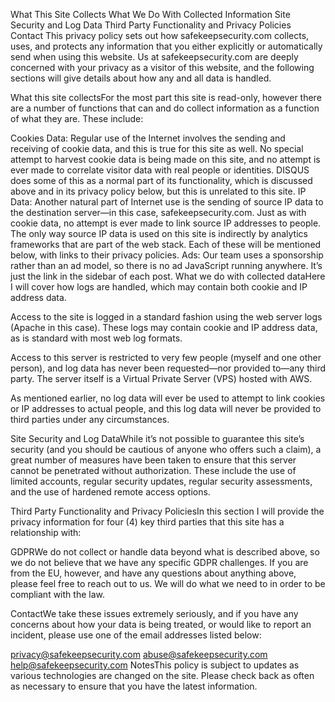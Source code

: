 What This Site Collects
What We Do With Collected Information
Site Security and Log Data
Third Party Functionality and Privacy Policies
Contact
This
 privacy policy sets out how safekeepsecurity.com collects, uses, and 
protects any information that you either explicitly or automatically 
send when using this website. Us at safekeepsecurity.com are deeply concerned 
with your privacy as a visitor of this website, and the following 
sections will give details about how any and all data is handled.

What this site collectsFor
 the most part this site is read-only, however there are a number of 
functions that can and do collect information as a function of what they
 are. These include:

Cookies Data: Regular 
use of the Internet involves the sending and receiving of cookie data, 
and this is true for this site as well. No special attempt to harvest 
cookie data is being made on this site, and no attempt is ever made to 
correlate visitor data with real people or identities. DISQUS does some 
of this as a normal part of its functionality, which is discussed above 
and in its privacy policy below, but this is unrelated to this site.
IP Data:
 Another natural part of Internet use is the sending of source IP data 
to the destination server—in this case, safekeepsecurity.com. Just as with
 cookie data, no attempt is ever made to link source IP addresses to 
people. The only way source IP data is used on this site is indirectly 
by analytics frameworks that are part of the web stack. Each of these 
will be mentioned below, with links to their privacy policies.
Ads:
 Our team uses a sponsorship rather than an ad model, so there is no ad 
JavaScript running anywhere. It’s just the link in the sidebar of each 
post.
What we do with collected dataHere I will cover how logs are handled, which may contain both cookie and IP address data.

Access
 to the site is logged in a standard fashion using the web server logs 
(Apache in this case). These logs may contain cookie and IP address data,
 as is standard with most web log formats.

Access to this server 
is restricted to very few people (myself and one other person), and log 
data has never been requested—nor provided to—any third party. The 
server itself is a Virtual Private Server (VPS) hosted with AWS.

As
 mentioned earlier, no log data will ever be used to attempt to link 
cookies or IP addresses to actual people, and this log data will never 
be provided to third parties under any circumstances.

Site Security and Log DataWhile
 it’s not possible to guarantee this site’s security (and you should be 
cautious of anyone who offers such a claim), a great number of measures 
have been taken to ensure that this server cannot be penetrated without 
authorization. These include the use of limited accounts, regular 
security updates, regular security assessments, and the use of hardened 
remote access options.

Third Party Functionality and Privacy PoliciesIn this section I will provide the privacy information for four (4) key third parties that this site has a relationship with:

GDPRWe
 do not collect or handle data beyond what is described above, so we do 
not believe that we have any specific GDPR challenges. If you are from 
the EU, however, and have any questions about anything above, please 
feel free to reach out to us. We will do what we need to in order to be 
compliant with the law.

ContactWe 
take these issues extremely seriously, and if you have any concerns 
about how your data is being treated, or would like to report an 
incident, please use one of the email addresses listed below:

privacy@safekeepsecurity.com
abuse@safekeepsecurity.com
help@safekeepsecurity.com
NotesThis
 policy is subject to updates as various technologies are changed on the
 site. Please check back as often as necessary to ensure that you have 
the latest information.
